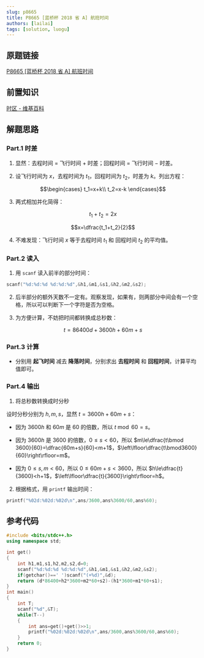 ```yaml
---
slug: p8665
title: P8665 [蓝桥杯 2018 省 A] 航班时间
authors: [lailai]
tags: [solution, luogu]
---
```


## 原题链接

[P8665 [蓝桥杯 2018 省 A] 航班时间](https://www.luogu.com.cn/problem/P8665)

<!-- truncate -->

## 前置知识

[时区 - 维基百科](https://zh.wikipedia.org/wiki/时区)

## 解题思路

### Part.1 时差

1. 显然：去程时间 $=$ 飞行时间 $+$ 时差；回程时间 $=$ 飞行时间 $-$ 时差。

2. 设飞行时间为 $x$，去程时间为 $t_1$，回程时间为 $t_2$，时差为 $k$。列出方程：

$$\begin{cases}
  t_1=x+k\\
  t_2=x-k
\end{cases}$$

3. 两式相加并化简得：

$$t_1+t_2=2x$$

$$x=\dfrac{t_1+t_2}{2}$$

4. 不难发现：飞行时间 $x$ 等于去程时间 $t_1$ 和 回程时间 $t_2$ 的平均值。

### Part.2 读入

1. 用 `scanf` 读入前半的部分时间：

```cpp
scanf("%d:%d:%d %d:%d:%d",&h1,&m1,&s1,&h2,&m2,&s2);
```

2. 后半部分的额外天数不一定有。观察发现，如果有，则两部分中间会有一个空格，所以可以判断下一个字符是否为空格。

3. 为方便计算，不妨把时间都转换成总秒数：

$$t=86400d+3600h+60m+s$$

### Part.3 计算

- 分别用 **起飞时间** 减去 **降落时间**，分别求出 **去程时间** 和 **回程时间**，计算平均值即可。

### Part.4 输出

1. 将总秒数转换成时分秒

设时分秒分别为 $h,m,s$，显然 $t=3600h+60m+s$：

- 因为 $3600h$ 和 $60m$ 是 $60$ 的倍数，所以 $t\bmod 60=s$。

- 因为 $3600h$ 是 $3600$ 的倍数，$0\le s<60$，所以 $m\le\dfrac{t\bmod 3600}{60}=\dfrac{60m+s}{60}<m+1$，$\left\lfloor\dfrac{t\bmod3600}{60}\right\rfloor=m$。

- 因为 $0\le s,m<60$，所以 $0\le60m+s<3600$，所以 $h\le\dfrac{t}{3600}<h+1$，$\left\lfloor\dfrac{t}{3600}\right\rfloor=h$。

2. 根据格式，用 `printf` 输出时间：

```cpp
printf("%02d:%02d:%02d\n",ans/3600,ans%3600/60,ans%60);
```

## 参考代码

```cpp
#include <bits/stdc++.h>
using namespace std;

int get()
{
	int h1,m1,s1,h2,m2,s2,d=0;
	scanf("%d:%d:%d %d:%d:%d",&h1,&m1,&s1,&h2,&m2,&s2);
	if(getchar()==' ')scanf("(+%d)",&d);
	return (d*86400+h2*3600+m2*60+s2)-(h1*3600+m1*60+s1);
}
int main()
{
	int T;
	scanf("%d",&T);
	while(T--)
	{
		int ans=get()+get()>>1;
		printf("%02d:%02d:%02d\n",ans/3600,ans%3600/60,ans%60);
	}
	return 0;
}
```

